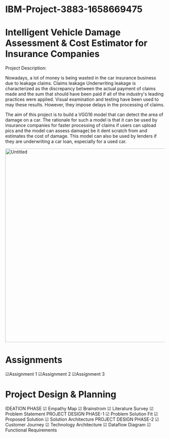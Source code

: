 # IBM-Project-3883-1658669475
# Intelligent Vehicle Damage Assessment &amp; Cost Estimator for Insurance Companies
Project Description:

Nowadays, a lot of money is being wasted in the car insurance business due to leakage claims. Claims leakage Underwriting leakage is characterized as the discrepancy between the actual payment of claims made and the sum that should have been paid if all of the industry's leading practices were applied. Visual examination and testing have been used to may these results. However, they impose delays in the processing of claims.

The aim of this project is to build a VGG16 model that can detect the area of damage on a car. The rationale for such a model is that it can be used by insurance companies for faster processing of claims if users can upload pics and the model can assess damage( be it dent scratch from and estimates the cost of damage. This model can also be used by lenders if they are underwriting a car loan, especially for a used car.

<img width="612" alt="Untitled" src="https://user-images.githubusercontent.com/113599453/196982117-cedeb9c6-0689-4023-b148-a26cd90fbb02.png">


# Assignments
☑Assignment 1
☑Assignment 2
☑Assignment 3
# Project Design & Planning
IDEATION PHASE
☑ Empathy Map
☑ Brainstrom
☑ Literature Survey
☑ Problem Statement
PROJECT DESIGN PHASE-1
☑ Problem Solution Fit
☑ Proposed Solution
☑ Solution Architecture
PROJECT DESIGN PHASE-2
☑ Customer Journey
☑ Technology Architecture
☑ Dataflow Diagram
☑ Functional Requirements
